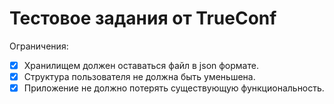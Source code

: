 # Тестовое задания от TrueConf

Ограничения:
- [x] Хранилищем должен оставаться файл в json формате.
- [x] Структура пользователя не должна быть уменьшена.
- [x] Приложение не должно потерять существующую функциональность. 
